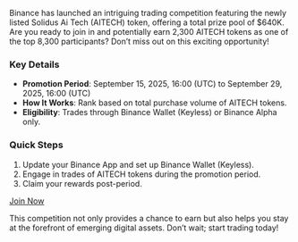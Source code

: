 Binance has launched an intriguing trading competition featuring the newly listed Solidus Ai Tech (AITECH) token, offering a total prize pool of $640K. Are you ready to join in and potentially earn 2,300 AITECH tokens as one of the top 8,300 participants? Don’t miss out on this exciting opportunity!

### Key Details
- **Promotion Period**: September 15, 2025, 16:00 (UTC) to September 29, 2025, 16:00 (UTC)
- **How It Works**: Rank based on total purchase volume of AITECH tokens.
- **Eligibility**: Trades through Binance Wallet (Keyless) or Binance Alpha only.

### Quick Steps
1. Update your Binance App and set up Binance Wallet (Keyless).
2. Engage in trades of AITECH tokens during the promotion period.
3. Claim your rewards post-period.

[Join Now](https://chain-base.xyz/solidus-ai-tech-trading-competition-share-640k-in-rewards)

This competition not only provides a chance to earn but also helps you stay at the forefront of emerging digital assets. Don’t wait; start trading today!